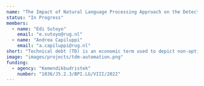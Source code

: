 ```yaml
---
name: "The Impact of Natural Language Processing Approach on the Detection of Technical Debt"
status: "In Progress"
members:
  - name: "Edi Sutoyo"
    email: "e.sutoyo@rug.nl"
  - name: "Andrea Capiluppi"
    email: "a.capiluppi@rug.nl"
short: "Technical debt (TD) is an economic term used to depict non-optimal choices made in the software development process. It occurs usually when developers take shortcuts instead of following agreed-upon development practices, and unchecked growth of technical debt can start to incur negative effects on software development processes. Technical debt detection and management are mainly done manually, and this is both a slow and costly way of detecting technical debt. Automatic detection would solve this issue, but even state-of-the-art tools of today do not accurately detect the appearance of technical debt. Therefore, increasing the accuracy of automatic classification is of high importance, so that we could eliminate a significant portion of the costs relating to technical debt detection."
image: "images/projects/tdm-automation.png"
funding:
  - agency: "Kemendikbudristek"
    number: "1036/J5.2.3/BPI.LG/VIII/2022"
---
```

